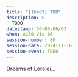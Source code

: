 ```yaml
---
title: "[16e03] TBD"
description: >-
  TODO
datestamp: 50-06-06/03
when: AC50 Vis 06
session-number: 80
session-date: 2024-11-16
session-event: TODO
---
```


Dreams of Lorelei...

